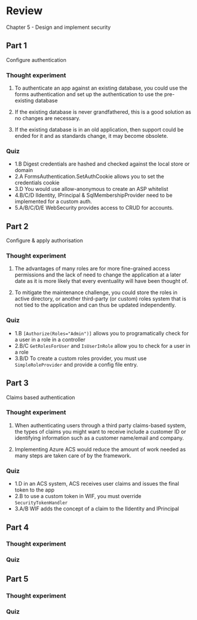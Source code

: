 ﻿# Review

Chapter 5 - Design and implement security

## Part 1

Configure authentication

### Thought experiment

1. To authenticate an app against an existing database, you could use the forms authentication and set up the authentication to use the pre-existing database

2. If the existing database is never grandfathered, this is a good solution as no changes are necessary.

3. If the existing database is in an old application, then support could be ended for it and as standards change, it may become obsolete.

### Quiz

* 1.B Digest credentials are hashed and checked against the local store or domain
* 2.A FormsAuthentication.SetAuthCookie allows you to set the credentials cookie
* 3.D You would use allow-anonymous to create an ASP whitelist
* 4.B/C/D IIdentity, IPrincipal & SqlMembershipProvider need to be implemented for a custom auth.
* 5.A/B/C/D/E WebSecurity provides access to CRUD for accounts.


## Part 2

Configure & apply authorisation

### Thought experiment

1. The advantages of many roles are for more fine-grained access permissions and the lack of need to change the application at a later date as it is more likely that every eventuality will have been thought of.

2. To mitigate the maintenance challenge, you could store the roles in active directory, or another third-party (or custom) roles system that is not tied to the application and can thus be updated independently.

### Quiz

* 1.B `[Authorize(Roles="Admin")]` allows you to programatically check for a user in a role in a controller
* 2.B/C `GetRolesForUser` and `IsUserInRole` allow you to check for a user in a role
* 3.B/D To create a custom roles provider, you must use `SimpleRoleProvider` and provide a config file entry.


## Part 3

Claims based authentication

### Thought experiment

1. When authenticating users through a third party claims-based system, the types of claims you might want to receive include a customer ID or identifying information such as a customer name/email and company.

2. Implementing Azure ACS would reduce the amount of work needed as many steps are taken care of by the framework.

### Quiz

* 1.D in an ACS system, ACS receives user claims and issues the final token to the app
* 2.B to use a custom token in WIF, you must override `SecurityTokenHandler`
* 3.A/B WIF adds the concept of a claim to the IIdentity and IPrincipal


## Part 4

### Thought experiment

### Quiz


## Part 5

### Thought experiment

### Quiz
